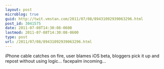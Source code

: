 ```yaml
---
layout: post
microblog: true
guid: http://twit.vmstan.com/2011/07/08/89431092939063296.html
post_id: 3041575
date: 2011-07-08T14:30:08-0600
lastmod: 2011-07-08T14:30:08-0600
type: post
url: /2011/07/08/89431092939063296.html
---
```

iPhone cable catches on fire, user blames iOS beta, bloggers pick it up and repost without using logic... facepalm incoming...
